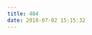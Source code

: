 ```yaml
---
title: 404
date: 2018-07-02 15:15:32
---
```


<script type="text/javascript" src="//qzonestyle.gtimg.cn/qzone/hybrid/app/404/search_children.js" charset="utf-8" homePageUrl="/" homePageName="回到主页"></script>
